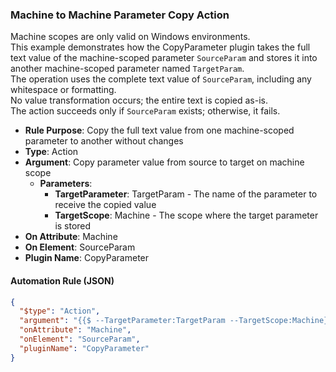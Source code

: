 ### Machine to Machine Parameter Copy Action

Machine scopes are only valid on Windows environments.  
This example demonstrates how the CopyParameter plugin takes the full text value of the machine-scoped parameter `SourceParam` and stores it into another machine-scoped parameter named `TargetParam`.  
The operation uses the complete text value of `SourceParam`, including any whitespace or formatting.  
No value transformation occurs; the entire text is copied as-is.  
The action succeeds only if `SourceParam` exists; otherwise, it fails.

- **Rule Purpose**: Copy the full text value from one machine-scoped parameter to another without changes  
- **Type**: Action  
- **Argument**: Copy parameter value from source to target on machine scope  
  - **Parameters**:  
    - **TargetParameter**: TargetParam - The name of the parameter to receive the copied value  
    - **TargetScope**: Machine - The scope where the target parameter is stored  
- **On Attribute**: Machine  
- **On Element**: SourceParam  
- **Plugin Name**: CopyParameter  

#### Automation Rule (JSON)

```json
{
  "$type": "Action",
  "argument": "{{$ --TargetParameter:TargetParam --TargetScope:Machine}}",
  "onAttribute": "Machine",
  "onElement": "SourceParam",
  "pluginName": "CopyParameter"
}
```
